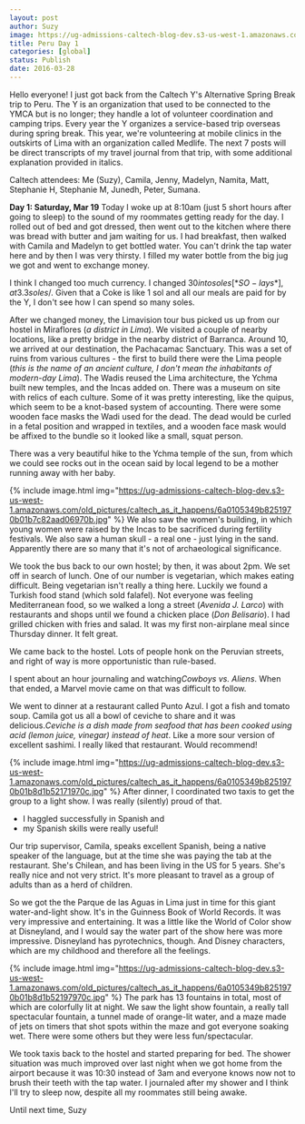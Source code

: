 ```yaml
---
layout: post
author: Suzy
image: https://ug-admissions-caltech-blog-dev.s3-us-west-1.amazonaws.com/old_pictures/caltech_as_it_happens/6a0105349b8251970b01b7c82aacf5970b.jpg
title: Peru Day 1
categories: [global]
status: Publish
date: 2016-03-28
---
```


Hello everyone!
I just got back from the Caltech Y's Alternative Spring Break trip to Peru. The Y is an organization that used to be connected to the YMCA but is no longer; they handle a lot of volunteer coordination and camping trips. Every year the Y organizes a service-based trip overseas during spring break. This year, we're volunteering at mobile clinics in the outskirts of Lima with an organization called Medlife. The next 7 posts will be direct transcripts of my travel journal from that trip, with some additional explanation provided in italics.

Caltech attendees: Me (Suzy), Camila, Jenny, Madelyn, Namita, Matt, Stephanie H, Stephanie M, Junedh, Peter, Sumana.

**Day 1: Saturday, Mar 19**
Today I woke up at 8:10am (just 5 short hours after going to sleep) to the sound of my roommates getting ready for the day. I rolled out of bed and got dressed, then went out to the kitchen where there was bread with butter and jam waiting for us. I had breakfast, then walked with Camila and Madelyn to get bottled water. You can't drink the tap water here and by then I was very thirsty. I filled my water bottle from the big jug we got and went to exchange money.

I think I changed too much currency. I changed $30 into soles [*SO-lays*], at 3.3 soles/$. Given that a Coke is like 1 sol and all our meals are paid for by the Y, I don't see how I can spend so many soles.

After we changed money, the Limavision tour bus picked us up from our hostel in Miraflores (*a district in Lima*). We visited a couple of nearby locations, like a pretty bridge in the nearby district of Barranca. Around 10, we arrived at our destination, the Pachacamac Sanctuary. This was a set of ruins from various cultures - the first to build there were the Lima people (*this is the name of an ancient culture, I don't mean the inhabitants of modern-day Lima*). The Wadis reused the Lima architecture, the Ychma built new temples, and the Incas added on. There was a museum on site with relics of each culture. Some of it was pretty interesting, like the quipus, which seem to be a knot-based system of accounting. There were some wooden face masks the Wadi used for the dead. The dead would be curled in a fetal position and wrapped in textiles, and a wooden face mask would be affixed to the bundle so it looked like a small, squat person.

There was a very beautiful hike to the Ychma temple of the sun, from which we could see rocks out in the ocean said by local legend to be a mother running away with her baby.


{% include image.html img="https://ug-admissions-caltech-blog-dev.s3-us-west-1.amazonaws.com/old_pictures/caltech_as_it_happens/6a0105349b8251970b01b7c82aad06970b.jpg" %}
We also saw the women's building, in which young women were raised by the Incas to be sacrificed during fertility festivals. We also saw a human skull - a real one - just lying in the sand. Apparently there are so many that it's not of archaeological significance.

We took the bus back to our own hostel; by then, it was about 2pm. We set off in search of lunch. One of our number is vegetarian, which makes eating difficult. Being vegetarian isn't really a thing here. Luckily we found a Turkish food stand (which sold falafel). Not everyone was feeling Mediterranean food, so we walked a long a street (*Avenida J. Larco*) with restaurants and shops until we found a chicken place (*Don Belisario*). I had grilled chicken with fries and salad. It was my first non-airplane meal since Thursday dinner. It felt great.

We came back to the hostel. Lots of people honk on the Peruvian streets, and right of way is more opportunistic than rule-based.

I spent about an hour journaling and watching*Cowboys vs. Aliens*. When that ended, a Marvel movie came on that was difficult to follow.

We went to dinner at a restaurant called Punto Azul. I got a fish and tomato soup. Camila got us all a bowl of ceviche to share and it was delicious.*Ceviche is a dish made from seafood that has been cooked using acid (lemon juice, vinegar) instead of heat*. Like a more sour version of excellent sashimi. I really liked that restaurant. Would recommend!


{% include image.html img="https://ug-admissions-caltech-blog-dev.s3-us-west-1.amazonaws.com/old_pictures/caltech_as_it_happens/6a0105349b8251970b01b8d1b52171970c.jpg" %}
After dinner, I coordinated two taxis to get the group to a light show. I was really (silently) proud of that.

- I haggled successfully in Spanish and
- my Spanish skills were really useful!

Our trip supervisor, Camila, speaks excellent Spanish, being a native speaker of the language, but at the time she was paying the tab at the restaurant. She's Chilean, and has been living in the US for 5 years. She's really nice and not very strict. It's more pleasant to travel as a group of adults than as a herd of children.

So we got the the Parque de las Aguas in Lima just in time for this giant water-and-light show. It's in the Guinness Book of World Records. It was very impressive and entertaining. It was a little like the World of Color show at Disneyland, and I would say the water part of the show here was more impressive. Disneyland has pyrotechnics, though. And Disney characters, which are my childhood and therefore all the feelings.


{% include image.html img="https://ug-admissions-caltech-blog-dev.s3-us-west-1.amazonaws.com/old_pictures/caltech_as_it_happens/6a0105349b8251970b01b8d1b52197970c.jpg" %}
The park has 13 fountains in total, most of which are colorfully lit at night. We saw the light show fountain, a really tall spectacular fountain, a tunnel made of orange-lit water, and a maze made of jets on timers that shot spots within the maze and got everyone soaking wet. There were some others but they were less fun/spectacular.

We took taxis back to the hostel and started preparing for bed. The shower situation was much improved over last night when we got home from the airport because it was 10:30 instead of 3am and everyone knows now not to brush their teeth with the tap water. I journaled after my shower and I think I'll try to sleep now, despite all my roommates still being awake.

Until next time,
Suzy
